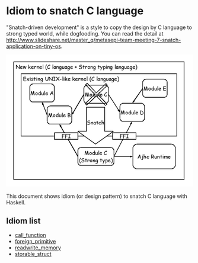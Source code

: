 Idiom to snatch C language
==========================

"Snatch-driven development" is a style to copy the design by C language to strong typed world,
while dogfooding.
You can read the detail at http://www.slideshare.net/master_q/metasepi-team-meeting-7-snatch-application-on-tiny-os.

![](../draw/_top/arafura_design.png)

This document shows idiom (or design pattern) to snatch C language with Haskell.

## Idiom list

* [call_function](call_function/index.md)
* [foreign_primitive](foreign_primitive/index.md)
* [readwrite_memory](readwrite_memory/index.md)
* [storable_struct](storable_struct/index.md)
